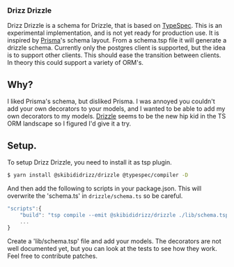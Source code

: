 ### Drizz Drizzle

Drizz Drizzle is a schema for Drizzle, that is based on [TypeSpec](https://typespec.io). This is an experimental implementation, and is not yet ready for production use. It is inspired by [Prisma](https://prisma.io)'s schema layout. From a schema.tsp file it
will generate a drizzle schema. Currently only the postgres client is supported, but the idea is to support other clients. This should ease the transition between clients. In theory this could support a variety of ORM's.

## Why?

I liked Prisma's schema, but disliked Prisma. I was annoyed you couldn't add your own decorators to your models, and I wanted to be able to add my own decorators to my models. [Drizzle](https://orm.drizzle.team/) seems to be the new hip kid in the TS ORM landscape so I figured I'd give it a try.

## Setup.

To setup Drizz Drizzle, you need to install it as tsp plugin.

```sh
$ yarn install @skibididrizz/drizzle @typespec/compiler -D
```

And then add the following to scripts in your package.json. This will overwrite the 'schema.ts' in `drizzle/schema.ts` so be careful.

```js package.json
"scripts":{
    "build": "tsp compile --emit @skibididrizz/drizzle ./lib/schema.tsp --option \"@skibididrizz/drizzle.emitter-output-dir={project-root}/drizzle\"",
    ...
}
```

Create a 'lib/schema.tsp' file and add your models. The decorators are not well documented yet, but you can look at the tests to see how they work. Feel free to contribute patches.

##
